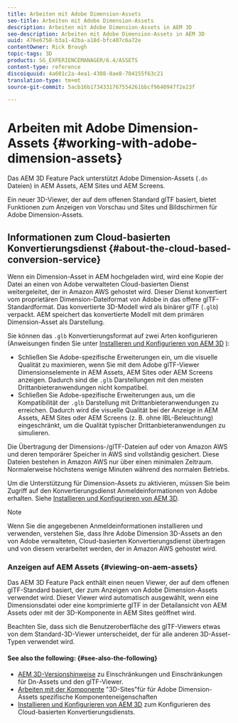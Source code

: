 ```yaml
---
title: Arbeiten mit Adobe Dimension-Assets
seo-title: Arbeiten mit Adobe Dimension-Assets
description: Arbeiten mit Adobe Dimension-Assets in AEM 3D
seo-description: Arbeiten mit Adobe Dimension-Assets in AEM 3D
uuid: 476e6758-b3a1-42ba-a18d-bfc407c6a72e
contentOwner: Rick Brough
topic-tags: 3D
products: SG_EXPERIENCEMANAGER/6.4/ASSETS
content-type: reference
discoiquuid: 4a601c2a-4ea1-4308-8ae8-704155f63c21
translation-type: tm+mt
source-git-commit: 5acb16b1734331767554261bbcf9640947f2e23f

---
```



# Arbeiten mit Adobe Dimension-Assets {#working-with-adobe-dimension-assets}

Das AEM 3D Feature Pack unterstützt Adobe Dimension-Assets (`.dn` Dateien) in AEM Assets, AEM Sites und AEM Screens.

Ein neuer 3D-Viewer, der auf dem offenen Standard glTF basiert, bietet Funktionen zum Anzeigen von Vorschau und Sites und Bildschirmen für Adobe Dimension-Assets.

## Informationen zum Cloud-basierten Konvertierungsdienst {#about-the-cloud-based-conversion-service}

Wenn ein Dimension-Asset in AEM hochgeladen wird, wird eine Kopie der Datei an einen von Adobe verwalteten Cloud-basierten Dienst weitergeleitet, der in Amazon AWS gehostet wird. Dieser Dienst konvertiert vom proprietären Dimension-Dateiformat von Adobe in das offene glTF-Standardformat. Das konvertierte 3D-Modell wird als binärer glTF (`.glb`) verpackt. AEM speichert das konvertierte Modell mit dem primären Dimension-Asset als Darstellung.

Sie können das `.glb` Konvertierungsformat auf zwei Arten konfigurieren (Anweisungen finden Sie unter [Installieren und Konfigurieren von AEM 3D](install-config-3d.md) ):

* Schließen Sie Adobe-spezifische Erweiterungen ein, um die visuelle Qualität zu maximieren, wenn Sie mit dem Adobe glTF-Viewer Dimensionselemente in AEM Assets, AEM Sites oder AEM Screens anzeigen. Dadurch sind die `.glb` Darstellungen mit den meisten Drittanbieteranwendungen nicht kompatibel.
* Schließen Sie Adobe-spezifische Erweiterungen aus, um die Kompatibilität der `.glb` Darstellung mit Drittanbieteranwendungen zu erreichen. Dadurch wird die visuelle Qualität bei der Anzeige in AEM Assets, AEM Sites oder AEM Screens (z. B. ohne IBL-Beleuchtung) eingeschränkt, um die Qualität typischer Drittanbieteranwendungen zu simulieren.

Die Übertragung der Dimensions-/glTF-Dateien auf oder von Amazon AWS und deren temporärer Speicher in AWS sind vollständig gesichert. Diese Dateien bestehen in Amazon AWS nur über einen minimalen Zeitraum. Normalerweise höchstens wenige Minuten während des normalen Betriebs.

Um die Unterstützung für Dimension-Assets zu aktivieren, müssen Sie beim Zugriff auf den Konvertierungsdienst Anmeldeinformationen von Adobe erhalten. Siehe [Installieren und Konfigurieren von AEM 3D](install-config-3d.md).

>[!NOTE]
>
>Wenn Sie die angegebenen Anmeldeinformationen installieren und verwenden, verstehen Sie, dass Ihre Adobe Dimension 3D-Assets an den von Adobe verwalteten, Cloud-basierten Konvertierungsdienst übertragen und von diesem verarbeitet werden, der in Amazon AWS gehostet wird.

### Anzeigen auf AEM Assets {#viewing-on-aem-assets}

Das AEM 3D Feature Pack enthält einen neuen Viewer, der auf dem offenen glTF-Standard basiert, der zum Anzeigen von Adobe Dimension-Assets verwendet wird. Dieser Viewer wird automatisch ausgewählt, wenn eine Dimensionsdatei oder eine komprimierte glTF in der Detailansicht von AEM Assets oder mit der 3D-Komponente in AEM Sites geöffnet wird.

Beachten Sie, dass sich die Benutzeroberfläche des glTF-Viewers etwas von dem Standard-3D-Viewer unterscheidet, der für alle anderen 3D-Asset-Typen verwendet wird.

#### See also the following: {#see-also-the-following}

* [AEM 3D-Versionshinweise](/help/release-notes/aem3d-release-notes.md) zu Einschränkungen und Einschränkungen für Dn-Assets und den glTF-Viewer.
* [Arbeiten mit der Komponente](using-the-3d-sites-component.md) &quot;3D-Sites&quot;für für Adobe Dimension-Assets spezifische Komponenteneigenschaften
* [Installieren und Konfigurieren von AEM 3D](install-config-3d.md) zum Konfigurieren des Cloud-basierten Konvertierungsdiensts.

